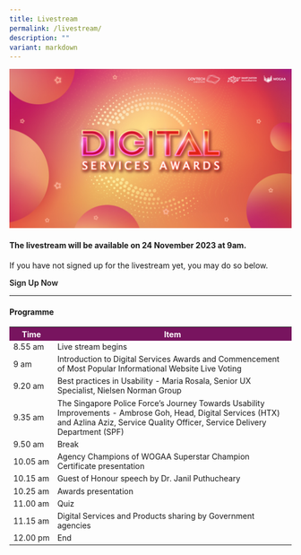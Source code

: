 ```yaml
---
title: Livestream
permalink: /livestream/
description: ""
variant: markdown
---
```

![Digital Services Awards logo banner](/images/digitalservicesawards.jpg)
<style type="text/css">
.content h4 {
    color: #B41E8E;
    font-weight: 700;
    }
table#award_cat th {
    background: #78145F;
    color: #fff;
    font-weight: 700;
}
	a.bp-button{text-decoration: none;font-weight:600;}
	a.bp-button:hover{text-decoration: underline;}
</style>
<div class="row">
  <div class="col is-12 has-text-centered">
    <h4><strong>The livestream will be available on 24 November 2023 at 9am. </strong></h4>
    <p>If you have not signed up for the livestream yet, you may do so below.</p>
    <a target="_blank" class="bp-button is-primary is-uppercase" href="https://go.gov.sg/dsa2023-reg">Sign Up Now</a> 
    <!-- FOR LIVESTREAM YOUTUBE EMBED <div style="width:100%; min-height:475px"><iframe width="845" height="475" src="https://www.youtube-nocookie.com/embed/AEKtQW93OVg" title="YouTube video player" frameborder="0" allow="accelerometer; autoplay; clipboard-write; encrypted-media; gyroscope; picture-in-picture; web-share" allowfullscreen=""></iframe></div>//--></div>
    <div class="col is-12"><hr>
    <h4><strong>Programme</strong></h4>
    <table id="award_cat" cellspacing="0" cellpadding="0" border="0" width="100%">
      <tbody><tr>
        <th nowrap="nowrap">Time</th>
        <th>Item</th>
      </tr>
      <tr>
        <td nowrap="nowrap">8.55 am</td>
        <td>Live stream begins</td>
      </tr>
      <tr>
        <td nowrap="nowrap">9 am</td>
        <td>Introduction to Digital Services Awards and Commencement of Most Popular Informational Website Live Voting</td>
      </tr>
      <tr>
        <td nowrap="nowrap">9.20 am</td>
        <td>Best practices in Usability - Maria Rosala, Senior UX Specialist, Nielsen Norman Group</td>
      </tr>
      <tr>
        <td nowrap="nowrap">9.35 am</td>
        <td>The Singapore Police Force’s Journey Towards Usability Improvements - Ambrose Goh, Head, Digital Services (HTX) and Azlina Aziz, Service Quality Officer, Service Delivery Department (SPF)</td>
      </tr>
      <tr>
        <td nowrap="nowrap">9.50 am</td>
        <td>Break</td>
      </tr>
      <tr>
        <td nowrap="nowrap">10.05 am</td>
        <td>Agency Champions of WOGAA Superstar Champion Certificate presentation</td>
      </tr>
      <tr>
        <td nowrap="nowrap">10.15 am</td>
        <td>Guest of Honour speech by Dr. Janil Puthucheary</td>
      </tr>
      <tr>
        <td nowrap="nowrap">10.25 am</td>
        <td>Awards presentation</td>
      </tr>
      <tr>
        <td nowrap="nowrap">11.00 am</td>
        <td>Quiz</td>
      </tr>
      <tr>
        <td nowrap="nowrap">11.15 am</td>
        <td>Digital Services and Products sharing by Government agencies</td>
      </tr>
      <tr>
        <td nowrap="nowrap">12.00 pm</td>
        <td>End</td>
      </tr>
    </tbody></table>
  </div>
</div>